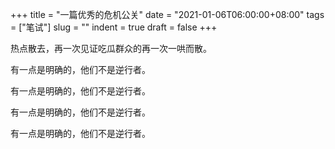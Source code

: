 +++
title = "一篇优秀的危机公关"
date = "2021-01-06T06:00:00+08:00"
tags = ["笔试"]
slug = ""
indent = true
draft = false
+++



热点散去，再一次见证吃瓜群众的再一次一哄而散。

有一点是明确的，他们不是逆行者。



有一点是明确的，他们不是逆行者。


有一点是明确的，他们不是逆行者。


有一点是明确的，他们不是逆行者。


